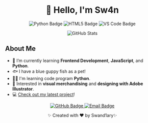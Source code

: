 <h1 align="center">👋 Hello, I'm Sw4n </h1>

<p align="center">
  <img src="https://img.shields.io/badge/Code-Python-informational?style=flat&logo=python&color=2bbc8a" alt="Python Badge" />
  <!--img src="https://img.shields.io/badge/Code-JavaScript-informational?style=flat&logo=javascript&color=f7df1e" alt="JavaScript Badge" /-->
  <img src="https://img.shields.io/badge/Code-HTML5-informational?style=flat&logo=html5&color=E34F26" alt="HTML5 Badge" />
  <img src="https://img.shields.io/badge/Tools-VS_Code-informational?style=flat&logo=visual-studio-code&color=007ACC" alt="VS Code Badge" />
</p>

<p align="center">
  <img src="https://github-readme-stats.vercel.app/api?username=copycatcodex&show_icons=true&theme=radical" alt="GitHub Stats" />
</p>

## About Me

- 🌱 I’m currently learning **Frontend Development**, **JavaScript**, and **Python**.
- 🐟 I have a blue guppy fish as a pet!
- 👨‍💻 I'm learning code program **Python**.
- 🎨 Interested in **visual merchandising** and **designing with Adobe Illustrator**.
- 💻 [Check out my latest project](https://github.com/copycatcodex)!

<p align="center">
  <a href="https://github.com/copycatcodex">
    <img src="https://img.shields.io/badge/GitHub-Follow-informational?style=for-the-badge&logo=github&color=181717" alt="GitHub Badge" />
  </a>
  <a href="mailto:gaarandongdotcom@gmail.com">
    <img src="https://img.shields.io/badge/Email-Contact-informational?style=for-the-badge&logo=gmail&color=D14836" alt="Email Badge" />
  </a>
</p>

<p align="center">✨ Created with ❤️ by Swand1ary✨</p>
